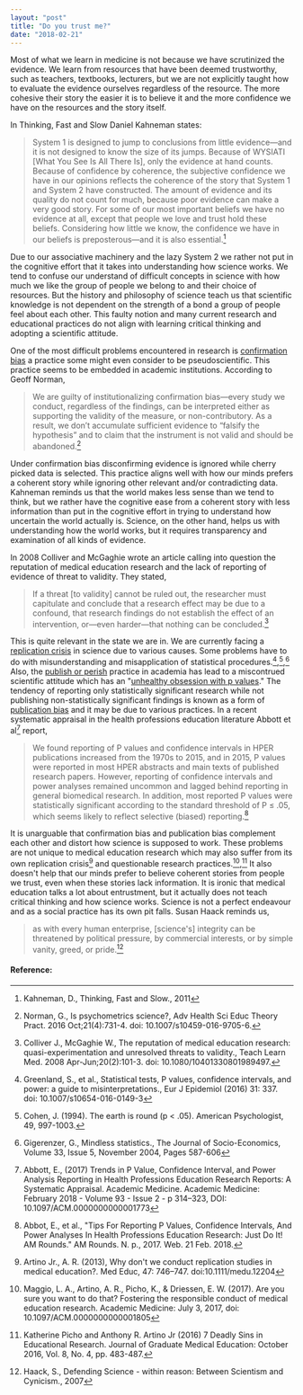 ```yaml
---
layout: "post"
title: "Do you trust me?"
date: "2018-02-21"
---
```

Most of what we learn in medicine is not because we have scrutinized the evidence. We learn from resources that have been deemed trustworthy, such as teachers, textbooks, lecturers, but we are not explicitly taught how to evaluate the evidence ourselves regardless of the resource. The more cohesive their story the easier it is to believe it and the more confidence we have on the resources and the story itself.

In Thinking, Fast and Slow Daniel Kahneman states:

>System 1 is designed to jump to conclusions from little evidence—and it is not designed to know the size of its jumps. Because of WYSIATI [What You See Is All There Is], only the evidence at hand counts. Because of confidence by coherence, the subjective confidence we have in our opinions reflects the coherence of the story that System 1 and System 2 have constructed. The amount of evidence and its quality do not count for much, because poor evidence can make a very good story. For some of our most important beliefs we have no evidence at all, except that people we love and trust hold these beliefs. Considering how little we know, the confidence we have in our beliefs is preposterous—and it is also essential.[^1]

Due to our associative machinery and the lazy System 2 we rather not put in the cognitive effort that it takes into understanding how science works. We tend to confuse our understand of difficult concepts in science with how much we like the group of people we belong to and their choice of resources. But the history and philosophy of science teach us that scientific knowledge is not dependent on the strength of a bond a group of people feel about each other. This faulty notion and many current research and educational practices do not align with learning critical thinking and adopting a scientific attitude.

One of the most difficult problems encountered in research is [confirmation bias](https://en.wikipedia.org/wiki/Confirmation_bias) a practice some might even consider to be pseudoscientific. This practice seems to be embedded in academic institutions. According to Geoff Norman,

>We are guilty of institutionalizing confirmation bias—every study we conduct, regardless of the findings, can be interpreted either as supporting the validity of the measure, or non-contributory. As a result, we don’t accumulate sufficient evidence to “falsify the hypothesis” and to claim that the instrument is not valid and should be abandoned.[^2]

Under confirmation bias disconfirming evidence is ignored while cherry picked data is selected. This practice aligns well with how our minds prefers a coherent story while ignoring other relevant and/or contradicting data. Kahneman reminds us that the world makes less sense than we tend to think, but we rather have the cognitive ease from a coherent story with less information than put in the cognitive effort in trying to understand how uncertain the world actually is. Science, on the other hand, helps us with understanding how the world works, but it requires transparency and examination of all kinds of evidence.

In 2008 Colliver and McGaghie wrote an article calling into question the reputation of medical education research and the lack of reporting of evidence of threat to validity. They stated,

>If a threat [to validity] cannot be ruled out, the researcher must capitulate and conclude that a research effect may be due to a confound, that research findings do not establish the effect of an intervention, or—even harder—that nothing can be concluded.[^3]

This is quite relevant in the state we are in. We are currently facing a [replication crisis](https://en.wikipedia.org/wiki/Replication_crisis) in science due to various causes. Some problems have to do with misunderstanding and misapplication of statistical procedures.[^4],[^5],[^6] Also, the [publish or perish](https://en.wikipedia.org/wiki/Publish_or_perish) practice in academia has lead to a miscontrued scientific attitude which has an "[unhealthy obsession with p values](https://www.vox.com/2016/3/15/11225162/p-value-simple-definition-hacking)." The tendency of reporting only statistically significant research while not publishing non-statistically significant findings is known as a form of [publication bias](https://en.wikipedia.org/wiki/Publication_bias) and it may be due to various practices. In a recent systematic appraisal in the health professions education literature Abbott et al[^7] report,

> We found reporting of P values and confidence intervals in HPER publications increased from the 1970s to 2015, and in 2015, P values were reported in most HPER abstracts and main texts of published research papers. However, reporting of confidence intervals and power analyses remained uncommon and lagged behind reporting in general biomedical research. In addition, most reported P values were statistically significant according to the standard threshold of P ≤ .05, which seems likely to reflect selective (biased) reporting.[^8]

It is unarguable that confirmation bias and publication bias complement each other and distort how science is supposed to work. These problems are not unique to medical education research which may also suffer from its own replication crisis[^9] and questionable research practices.[^10],[^11] It also doesn't help that our minds prefer to believe coherent stories from people we trust, even when these stories lack information. It is ironic that medical education talks a lot about entrustment, but it actually does not teach critical thinking and how science works. Science is not a perfect endeavour and as a social practice has its own pit falls. Susan Haack reminds us,

>as with every human enterprise, [science's] integrity can be threatened by political pressure, by commercial interests, or by simple vanity, greed, or pride.[^12]



#### Reference:

[^1]: Kahneman, D., Thinking, Fast and Slow., 2011

[^2]: Norman, G., Is psychometrics science?, Adv Health Sci Educ Theory Pract. 2016 Oct;21(4):731-4. doi: 10.1007/s10459-016-9705-6.

[^3]: Colliver J., McGaghie W., The reputation of medical education research: quasi-experimentation and unresolved threats to validity., Teach Learn Med. 2008 Apr-Jun;20(2):101-3. doi: 10.1080/10401330801989497.

[^4]: Greenland, S., et al., Statistical tests, P values, confidence intervals, and power: a guide to misinterpretations., Eur J Epidemiol (2016) 31: 337. doi: 10.1007/s10654-016-0149-3

[^5]: Cohen, J. (1994). The earth is round (p < .05). American Psychologist, 49, 997-1003.

[^6]: Gigerenzer, G., Mindless statistics., The Journal of Socio-Economics, Volume 33, Issue 5, November 2004, Pages 587-606

[^7]: Abbott, E., (2017) Trends in P Value, Confidence Interval, and Power Analysis Reporting in Health Professions Education Research Reports: A Systematic Appraisal. Academic Medicine. Academic Medicine: February 2018 - Volume 93 - Issue 2 - p 314–323, DOI: 10.1097/ACM.0000000000001773

[^8]: Abbot, E., et al., "Tips For Reporting P Values, Confidence Intervals, And Power Analyses In Health Professions Education Research: Just Do It! AM Rounds." AM Rounds. N. p., 2017. Web. 21 Feb. 2018.

[^9]: Artino Jr., A. R. (2013), Why don't we conduct replication studies in medical education?. Med Educ, 47: 746–747. doi:10.1111/medu.12204

[^10]: Maggio, L. A., Artino, A. R., Picho, K., & Driessen, E. W. (2017). Are you sure you want to do that? Fostering the responsible conduct of medical education research. Academic Medicine: July 3, 2017, doi: 10.1097/ACM.0000000000001805

[^11]: Katherine Picho and Anthony R. Artino Jr (2016) 7 Deadly Sins in Educational Research. Journal of Graduate Medical Education: October 2016, Vol. 8, No. 4, pp. 483-487.

[^12]: Haack, S., Defending Science - within reason: Between Scientism and Cynicism., 2007

